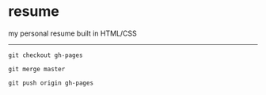 # resume
my personal resume built in HTML/CSS


----------
`git checkout gh-pages`

`git merge master`

`git push origin gh-pages`

